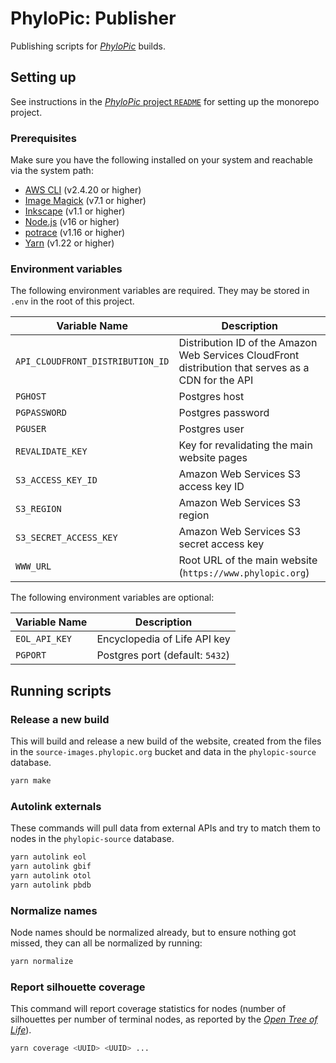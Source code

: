 # PhyloPic: Publisher

Publishing scripts for _[PhyloPic](https://www.phylopic.org)_ builds.

## Setting up

See instructions in the [_PhyloPic_ project `README`](../../README.md) for setting up the monorepo project.

### Prerequisites

Make sure you have the following installed on your system and reachable via the system path:

- [AWS CLI](https://aws.amazon.com/cli/) (v2.4.20 or higher)
- [Image Magick](https://imagemagick.org/script/download.php) (v7.1 or higher)
- [Inkscape](https://inkscape.org/release/inkscape-1.1.2/) (v1.1 or higher)
- [Node.js](https://nodejs.org/en/download/) (v16 or higher)
- [potrace](http://potrace.sourceforge.net/#downloading) (v1.16 or higher)
- [Yarn](https://classic.yarnpkg.com/lang/en/docs/install) (v1.22 or higher)

### Environment variables

The following environment variables are required. They may be stored in `.env` in the root of this project.

| Variable Name                    | Description                                                                                         |
| -------------------------------- | --------------------------------------------------------------------------------------------------- |
| `API_CLOUDFRONT_DISTRIBUTION_ID` | Distribution ID of the Amazon Web Services CloudFront distribution that serves as a CDN for the API |
| `PGHOST`                         | Postgres host                                                                                       |
| `PGPASSWORD`                     | Postgres password                                                                                   |
| `PGUSER`                         | Postgres user                                                                                       |
| `REVALIDATE_KEY`                 | Key for revalidating the main website pages                                                         |
| `S3_ACCESS_KEY_ID`               | Amazon Web Services S3 access key ID                                                                |
| `S3_REGION`                      | Amazon Web Services S3 region                                                                       |
| `S3_SECRET_ACCESS_KEY`           | Amazon Web Services S3 secret access key                                                            |
| `WWW_URL`                        | Root URL of the main website (`https://www.phylopic.org`)                                           |

The following environment variables are optional:

| Variable Name | Description                     |
| ------------- | ------------------------------- |
| `EOL_API_KEY` | Encyclopedia of Life API key    |
| `PGPORT`      | Postgres port (default: `5432`) |

## Running scripts

### Release a new build

This will build and release a new build of the website, created from the files in the `source-images.phylopic.org` bucket and data in the `phylopic-source` database.

```sh
yarn make
```

### Autolink externals

These commands will pull data from external APIs and try to match them to nodes in the `phylopic-source` database.

```sh
yarn autolink eol
yarn autolink gbif
yarn autolink otol
yarn autolink pbdb
```

### Normalize names

Node names should be normalized already, but to ensure nothing got missed, they can all be normalized by running:

```sh
yarn normalize
```

### Report silhouette coverage

This command will report coverage statistics for nodes (number of silhouettes per number of terminal nodes, as reported by the _[Open Tree of Life](https://opentreeoflife.github.io/)_).

```sh
yarn coverage <UUID> <UUID> ...
```
